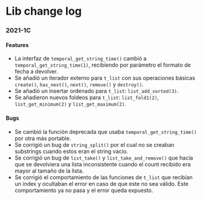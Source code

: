 # Lib change log

### 2021-1C

#### Features

- La interfaz de `temporal_get_string_time()` cambió a `temporal_get_string_time(1)`,
recibiendo por parámetro el formato de fecha a devolver.
- Se añadió un iterador externo para `t_list` con sus operaciones básicas
`create()`, `has_next()`, `next()`, `remove()` y `destroy()`.
- Se añadió un insertar ordenado para `t_list`: `list_add_sorted(3)`.
- Se añadieron nuevos foldeos para `t_list`: `list_fold1(2)`, `list_get_minimum(2)` y
`list_get_maximum(2)`.

#### Bugs

- Se cambió la función deprecada que usaba `temporal_get_string_time()` por
otra más portable.
- Se corrigió un bug de `string_split()` por el cual no se creaban substrings
cuando estos eran el string vacío.
- Se corrigió un bug de `list_take()` y `list_take_and_remove()` que hacía que se
devolviera una lista inconsistente cuando el count recibido era mayor
al tamaño de la lista.
- Se corrigió el comportamiento de las funciones de `t_list` que recibían un index
y ocultaban el error en caso de que este no sea válido. Este comportamiento ya no 
pasa y el error queda expuesto.
